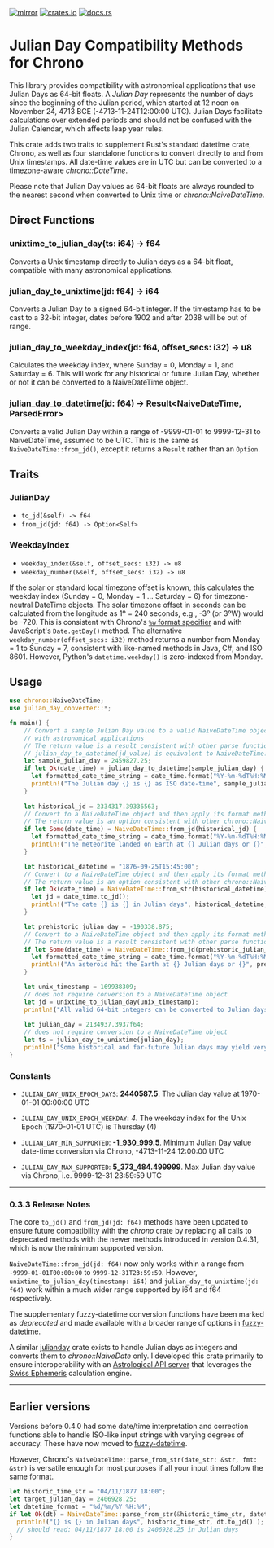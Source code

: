 [![mirror](https://img.shields.io/badge/mirror-github-blue)](https://github.com/neilg63/julian_day_converter)
[![crates.io](https://img.shields.io/crates/v/julian_day_converter.svg)](https://crates.io/crates/julian_day_converter)
[![docs.rs](https://docs.rs/julian_day_converter/badge.svg)](https://docs.rs/julian_day_converter)

# Julian Day Compatibility Methods for Chrono

This library provides compatibility with astronomical applications that use Julian Days as 64-bit floats. A *Julian Day* represents the number of days since the beginning of the Julian period, which started at 12 noon on November 24, 4713 BCE (-4713-11-24T12:00:00 UTC). Julian Days facilitate calculations over extended periods and should not be confused with the Julian Calendar, which affects leap year rules.

This crate adds two traits to supplement Rust's standard datetime crate, Chrono, as well as four standalone functions to convert directly to and from Unix timestamps. All date-time values are in UTC but can be converted to a timezone-aware *chrono::DateTime*.

Please note that Julian Day values as 64-bit floats are always rounded to the nearest second when converted to Unix time or *chrono::NaiveDateTime*.

## Direct Functions

### unixtime_to_julian_day(ts: i64) -> f64
Converts a Unix timestamp directly to Julian days as a 64-bit float, compatible with many astronomical applications.

### julian_day_to_unixtime(jd: f64) -> i64
Converts a Julian Day to a signed 64-bit integer. If the timestamp has to be cast to a 32-bit integer, dates before 1902 and after 2038 will be out of range.

### julian_day_to_weekday_index(jd: f64, offset_secs: i32) -> u8
Calculates the weekday index, where Sunday = 0, Monday = 1, and Saturday = 6. This will work for any historical or future Julian Day, whether or not it can be converted to a NaiveDateTime object.

### julian_day_to_datetime(jd: f64) -> Result<NaiveDateTime, ParsedError>
Converts a valid Julian Day within a range of -9999-01-01 to 9999-12-31 to NaiveDateTime, assumed to be UTC. This is the same as `NaiveDateTime::from_jd()`, except it returns a `Result` rather than an `Option`.

## Traits

### JulianDay
- `to_jd(&self) -> f64`
- `from_jd(jd: f64) -> Option<Self>`

### WeekdayIndex
- `weekday_index(&self, offset_secs: i32) -> u8`
- `weekday_number(&self, offset_secs: i32) -> u8`

If the solar or standard local timezone offset is known, this calculates the weekday index (Sunday = 0, Monday = 1 ... Saturday = 6) for timezone-neutral DateTime objects. The solar timezone offset in seconds can be calculated from the longitude as 1º = 240 seconds, e.g., -3º (or 3ºW) would be -720.
This is consistent with Chrono's [`%w` format specifier](https://docs.rs/chrono/latest/chrono/format/strftime/index.html) and with JavaScript's `Date.getDay()` method.
The alternative `weekday_number(offset_secs: i32)` method returns a number from Monday = 1 to Sunday = 7, consistent with like-named methods in Java, C#, and ISO 8601. However, Python's `datetime.weekday()` is zero-indexed from Monday.

## Usage

```rust
use chrono::NaiveDateTime;
use julian_day_converter::*;

fn main() {
    // Convert a sample Julian Day value to a valid NaiveDateTime object and then use to_jd() for interoperability
    // with astronomical applications
    // The return value is a result consistent with other parse functions
    // julian_day_to_datetime(jd_value) is equivalent to NaiveDateTime::from_jd(jd_value)
    let sample_julian_day = 2459827.25;
    if let Ok(date_time) = julian_day_to_datetime(sample_julian_day) {
      let formatted_date_time_string = date_time.format("%Y-%m-%dT%H:%M:%S").to_string();
      println!("The Julian day {} is {} as ISO date-time", sample_julian_day, formatted_date_time_string);
    }
  
    let historical_jd = 2334317.39336563;
    // Convert to a NaiveDateTime object and then apply its format method
    // The return value is an option consistent with other chrono::NaiveDateTime constructors
    if let Some(date_time) = NaiveDateTime::from_jd(historical_jd) {
      let formatted_date_time_string = date_time.format("%Y-%m-%dT%H:%M:%S").to_string();
      println!("The meteorite landed on Earth at {} Julian days or {}", historical_jd, formatted_date_time_string);
    }

    let historical_datetime = "1876-09-25T15:45:00";
    // Convert to a NaiveDateTime object and then apply its format method
    // The return value is an option consistent with other chrono::NaiveDateTime constructors
    if let Ok(date_time) = NaiveDateTime::from_str(historical_datetime) {
      let jd = date_time.to_jd();
      println!("The date {} is {} in Julian days", historical_datetime, jd);
    }

    let prehistoric_julian_day = -190338.875;
    // Convert to a NaiveDateTime object and then apply its format method
    // The return value is a result consistent with other parse functions
    if let Some(date_time) = NaiveDateTime::from_jd(prehistoric_julian_day) {
      let formatted_date_time_string = date_time.format("%Y-%m-%dT%H:%M:%S").to_string();
      println!("An asteroid hit the Earth at {} Julian days or {}", prehistoric_julian_day, formatted_date_time_string);
    }

    let unix_timestamp = 169938309;
    // does not require conversion to a NaiveDateTime object
    let jd = unixtime_to_julian_day(unix_timestamp);
    println!("All valid 64-bit integers can be converted to Julian days, e.g. {} is {} Julian days", unix_timestamp, jd);
    
    let julian_day = 2134937.3937f64;
    // does not require conversion to a NaiveDateTime object
    let ts = julian_day_to_unixtime(julian_day);
    println!("Some historical and far-future Julian days may yield very big timestamp values e.g. {} is {} as a Unix timestamp", julian_day, ts);
}
```
### Constants

- `JULIAN_DAY_UNIX_EPOCH_DAYS`: **2440587.5**. The Julian day value at 1970-01-01 00:00:00 UTC

- `JULIAN_DAY_UNIX_EPOCH_WEEKDAY`: *4*. The weekday index for the Unix Epoch (1970-01-01 UTC) is Thursday (4)
- `JULIAN_DAY_MIN_SUPPORTED`: **-1_930_999.5**. Minimum Julian Day value date-time conversion via Chrono, -4713-11-24 12:00:00 UTC
- `JULIAN_DAY_MAX_SUPPORTED`: **5_373_484.499999**. Max Julian day value via Chrono, i.e. 9999-12-31 23:59:59 UTC

---

### 0.3.3 Release Notes
The core `to_jd()` and `from_jd(jd: f64)` methods have been updated to ensure future compatibility with the *chrono* crate by replacing all calls to deprecated methods with the newer methods introduced in version 0.4.31, which is now the minimum supported version.

`NaiveDateTime::from_jd(jd: f64)` now only works within a range from `-9999-01-01T00:00:00` to `9999-12-31T23:59:59`. However, `unixtime_to_julian_day(timestamp: i64)` and `julian_day_to_unixtime(jd: f64)` work within a much wider range supported by i64 and f64 respectively.

The supplementary fuzzy-datetime conversion functions have been marked as *deprecated* and made available with a broader range of options in [fuzzy-datetime](https://crates.io/crates/fuzzy-datetime).

A similar [julianday](https://crates.io/crates/julianday) crate exists to handle Julian days as integers and converts them to *chrono::NaiveDate* only. I developed this crate primarily to ensure interoperability with an [Astrological API server](https://github.com/neilg63/astro-calc-api) that leverages the [Swiss Ephemeris](https://github.com/aloistr/swisseph) calculation engine.

---

## Earlier versions

Versions before 0.4.0 had some date/time interpretation and correction functions able to handle ISO-like input strings with varying degrees of accuracy. These have now moved to [fuzzy-datetime](https://crates.io/crates/fuzzy-datetime).

However, Chrono's `NaiveDateTime::parse_from_str(date_str: &str, fmt: &str)` is versatile enough for most purposes if all your input times follow the same format.

```rust
let historic_time_str = "04/11/1877 18:00";
let target_julian_day = 2406928.25;
let datetime_format = "%d/%m/%Y %H:%M";
if let Ok(dt) = NaiveDateTime::parse_from_str(&historic_time_str, datetime_format) {
  println!("{} is {} in Julian days", historic_time_str, dt.to_jd() );
  // should read: 04/11/1877 18:00 is 2406928.25 in Julian days
}
```
